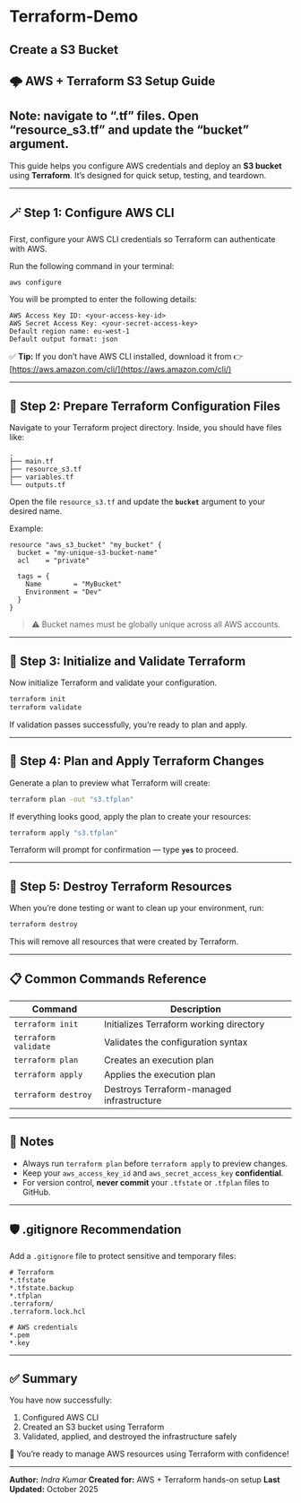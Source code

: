 # Terraform-Demo
## Create a S3 Bucket
## 🌩️ AWS + Terraform S3 Setup Guide
## Note: navigate to “.tf” files. Open “resource_s3.tf” and update the “bucket” argument.

This guide helps you configure AWS credentials and deploy an **S3 bucket** using **Terraform**.
It’s designed for quick setup, testing, and teardown.

---

## 🪄 Step 1: Configure AWS CLI

First, configure your AWS CLI credentials so Terraform can authenticate with AWS.

Run the following command in your terminal:

```bash
aws configure
```

You will be prompted to enter the following details:

```
AWS Access Key ID: <your-access-key-id>
AWS Secret Access Key: <your-secret-access-key>
Default region name: eu-west-1
Default output format: json
```

✅ **Tip:**
If you don’t have AWS CLI installed, download it from
👉 [https://aws.amazon.com/cli/](https://aws.amazon.com/cli/)

---

## 🧱 Step 2: Prepare Terraform Configuration Files

Navigate to your Terraform project directory.
Inside, you should have files like:

```
.
├── main.tf
├── resource_s3.tf
├── variables.tf
└── outputs.tf
```

Open the file `resource_s3.tf` and update the **`bucket`** argument to your desired name.

Example:

```hcl
resource "aws_s3_bucket" "my_bucket" {
  bucket = "my-unique-s3-bucket-name"
  acl    = "private"

  tags = {
    Name        = "MyBucket"
    Environment = "Dev"
  }
}
```

> ⚠️ Bucket names must be globally unique across all AWS accounts.

---

## 🚀 Step 3: Initialize and Validate Terraform

Now initialize Terraform and validate your configuration.

```bash
terraform init
terraform validate
```

If validation passes successfully, you’re ready to plan and apply.

---

## 🧩 Step 4: Plan and Apply Terraform Changes

Generate a plan to preview what Terraform will create:

```bash
terraform plan -out "s3.tfplan"
```

If everything looks good, apply the plan to create your resources:

```bash
terraform apply "s3.tfplan"
```

Terraform will prompt for confirmation — type **`yes`** to proceed.

---

## 🧹 Step 5: Destroy Terraform Resources

When you’re done testing or want to clean up your environment, run:

```bash
terraform destroy
```

This will remove all resources that were created by Terraform.

---

## 📋 Common Commands Reference

| Command              | Description                               |
| -------------------- | ----------------------------------------- |
| `terraform init`     | Initializes Terraform working directory   |
| `terraform validate` | Validates the configuration syntax        |
| `terraform plan`     | Creates an execution plan                 |
| `terraform apply`    | Applies the execution plan                |
| `terraform destroy`  | Destroys Terraform-managed infrastructure |

---

## 🧠 Notes

* Always run `terraform plan` before `terraform apply` to preview changes.
* Keep your `aws_access_key_id` and `aws_secret_access_key` **confidential**.
* For version control, **never commit** your `.tfstate` or `.tfplan` files to GitHub.

---

## 🛡️ .gitignore Recommendation

Add a `.gitignore` file to protect sensitive and temporary files:

```
# Terraform
*.tfstate
*.tfstate.backup
*.tfplan
.terraform/
.terraform.lock.hcl

# AWS credentials
*.pem
*.key
```

---

## ✅ Summary

You have now successfully:

1. Configured AWS CLI
2. Created an S3 bucket using Terraform
3. Validated, applied, and destroyed the infrastructure safely

🎯 You’re ready to manage AWS resources using Terraform with confidence!

---

**Author:** *Indra Kumar*
**Created for:** AWS + Terraform hands-on setup
**Last Updated:** October 2025

